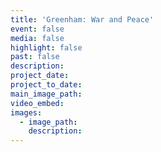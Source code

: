 ```yaml
---
title: 'Greenham: War and Peace'
event: false
media: false
highlight: false
past: false
description:
project_date:
project_to_date:
main_image_path:
video_embed:
images:
  - image_path:
    description:
---
```

